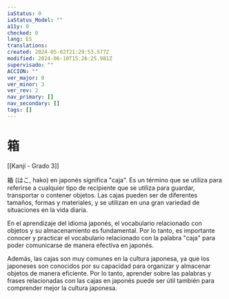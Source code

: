 ```yaml
---
iaStatus: 0
iaStatus_Model: ""
a11y: 0
checked: 0
lang: ES
translations: 
created: 2024-05-02T21:29:53.577Z
modified: 2024-06-10T15:26:25.981Z
supervisado: ""
ACCION: ""
ver_major: 0
ver_minor: 3
ver_rev: 2
nav_primary: []
nav_secondary: []
tags: []
---
```

# 箱

[[Kanji - Grado 3]]

箱 (はこ, hako) en japonés significa "caja". Es un término que se utiliza para referirse a cualquier tipo de recipiente que se utiliza para guardar, transportar o contener objetos. Las cajas pueden ser de diferentes tamaños, formas y materiales, y se utilizan en una gran variedad de situaciones en la vida diaria.

En el aprendizaje del idioma japonés, el vocabulario relacionado con objetos y su almacenamiento es fundamental. Por lo tanto, es importante conocer y practicar el vocabulario relacionado con la palabra "caja" para poder comunicarse de manera efectiva en japonés.

Además, las cajas son muy comunes en la cultura japonesa, ya que los japoneses son conocidos por su capacidad para organizar y almacenar objetos de manera eficiente. Por lo tanto, aprender sobre las palabras y frases relacionadas con las cajas en japonés puede ser útil también para comprender mejor la cultura japonesa.
